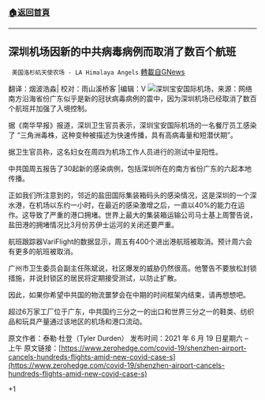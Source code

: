 ###  [:house:返回首頁](https://github.com/ourhimalayas/txt)
---

## 深圳机场因新的中共病毒病例而取消了数百个航班
` 美国洛杉矶天使农场 - LA Himalaya Angels` [轉載自GNews](https://gnews.org/zh-hans/1337225/)

翻译：烟波浩淼| 校对：雨山溪桥客 |编辑：V
![]()![](https://gnews-media-offload.s3.amazonaws.com/wp-content/uploads/2021/06/20155211/sz_adobespark.png)深圳宝安国际机场，来源：网络
南方沿海省份广东似乎是新的冠状病毒病例的震中，因为深圳机场已经取消了数百个航班并加强了入境控制。

据《南华早报》报道，深圳卫生官员表示，深圳宝安国际机场的一名餐厅员工感染了 “三角洲毒株，这种变种被描述为快速传播，具有高病毒量和短潜伏期”。

据卫生官员称，这名妇女在周四为机场工作人员进行的测试中呈阳性。

中共国周五报告了30起新的感染病例，包括深圳所在的南方省份广东的六起本地传播。

正如我们所注意到的，邻近的盐田国际集装箱码头的感染情况，这是深圳的一个深水港，在机场以东约一小时，在最近的感染激增之后，一直以40%的能力在运作。这导致了严重的港口拥堵。世界上最大的集装箱运输公司马士基上周警告说，盐田港的拥堵情况比3月份苏伊士运河的关闭还要严重。

航班跟踪器VariFlight的数据显示，周五有400个进出港航班被取消。预计周六会有更多的航班被取消。

广州市卫生委员会副主任陈斌说，社区爆发的威胁仍然很高。他警告不要放松封锁措施，并说封锁区的居民将定期接受测试，以防止扩散。

因此，如果你希望中共国的物流噩梦会在中期的时间框架内结束，请再想想吧。

超过6万家工厂位于广东，中共国约三分之一的出口和世界三分之一的鞋类、纺织品和玩具产量通过该地区的机场和港口流动。

原文作者：泰勒·杜登（Tyler Durden）
发布时间：2021 年 6 月 19 日星期六 – 上午
原文链接：[https://www.zerohedge.com/covid-19/shenzhen-airport-cancels-hundreds-flights-amid-new-covid-case-s](https://www.zerohedge.com/covid-19/shenzhen-airport-cancels-hundreds-flights-amid-new-covid-case-s)

+1
